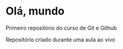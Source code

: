 # Olá, mundo
 Primeiro repositório do curso de Git e Github

 Repositório criado durante uma aula ao vivo
 
